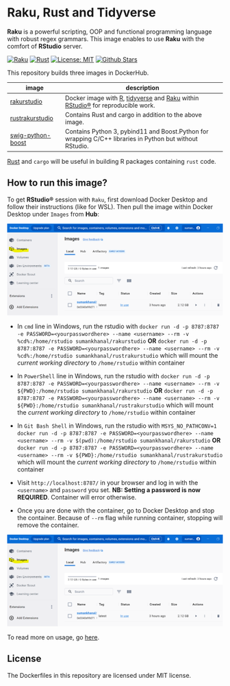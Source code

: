 # Raku, Rust and Tidyverse

**Raku** is a powerful scripting, OOP and functional programming language with robust regex grammars. This image enables to use **Raku** with the comfort of **RStudio** server.

[![Raku](https://img.shields.io/badge/Raku-2023.09-blue.svg?longCache=true&style=for-the-badge)](https://rakudo.org/files/star)
[![Rust](https://img.shields.io/badge/Rust-1.73.0-green.svg?longCache=true&style=for-the-badge)](https://www.rust-lang.org/en-US/)
[![License: MIT](https://img.shields.io/github/license/sumanstats/rakurstudio.svg)](https://github.com/sumanstats/rakurstudio/blob/master/LICENSE)
[![Github Stars](https://img.shields.io/github/stars/sumanstats/rakurstudio.svg?style=social&label=Github)](https://github.com/sumanstats/rakurstudio)

This repository builds three images in DockerHub.


image            | description                               
---------------- | -----------------------------------------
[rakurstudio](https://hub.docker.com/r/sumankhanal/rakurstudio) | Docker image with [R](https://www.r-project.org/), [tidyverse](https://www.tidyverse.org/) and [Raku](https://raku.org/) within [RStudio®](https://www.rstudio.com/) for reproducible work.
[rustrakurstudio](https://hub.docker.com/r/sumankhanal/rustrakurstudio) | Contains Rust and cargo in addition to the above image.
[swig-python-boost](https://hub.docker.com/r/sumankhanal/swig-python-boost) | Contains Python 3, pybind11 and Boost.Python for wrapping C/C++ libraries in Python but without RStudio.


[Rust](https://www.rust-lang.org/en-US/) and `cargo` will be useful in building R packages containing `rust` code.


## How to run this image?

To get **RStudio®** session with `Raku`, first download Docker Desktop and follow their instructions (like for WSL). Then pull the image within Docker Desktop under `Images` from **Hub**:

![](https://github.com/sumanstats/rakurstudio/blob/main/imgs/dock_desktop.PNG)
 
 
+ In `cmd` line in Windows, run the rstudio with `docker run -d -p 8787:8787 -e PASSWORD=<yourpasswordhere> --name <username> --rm -v %cd%:/home/rstudio sumankhanal/rakurstudio` **OR** `docker run -d -p 8787:8787 -e PASSWORD=<yourpasswordhere> --name <username> --rm -v %cd%:/home/rstudio sumankhanal/rustrakurstudio` which will mount the *current working directory* to `/home/rstudio`   within container

+ In `PowerShell` line in Windows, run the rstudio with `docker run -d -p 8787:8787 -e PASSWORD=<yourpasswordhere> --name <username> --rm -v ${PWD}:/home/rstudio sumankhanal/rakurstudio` **OR** `docker run -d -p 8787:8787 -e PASSWORD=<yourpasswordhere> --name <username> --rm -v ${PWD}:/home/rstudio sumankhanal/rustrakurstudio` which will mount the *current working directory* to `/home/rstudio`   within container

+ In `Git Bash Shell` in Windows, run the rstudio with `MSYS_NO_PATHCONV=1 docker run -d -p 8787:8787 -e PASSWORD=<yourpasswordhere> --name <username> --rm -v $(pwd):/home/rstudio sumankhanal/rakurstudio` **OR** `docker run -d -p 8787:8787 -e PASSWORD=<yourpasswordhere> --name <username> --rm -v ${PWD}:/home/rstudio sumankhanal/rustrakurstudio` which will mount the *current working directory* to `/home/rstudio`   within container

+ Visit `http://localhost:8787/` in your browser and log in with the `<username>` and `password` you set. **NB: Setting a password is now REQUIRED**. Container will error otherwise.

+ Once you are done with the container, go to Docker Desktop and stop the container. Because of `--rm` flag while running container,  stopping will remove the container.

![](https://github.com/sumanstats/rakurstudio/blob/main/imgs/dock_desktop.PNG)

To read more on usage, go [here](https://github.com/rocker-org/rocker/wiki/Using-the-RStudio-image).


## License ##

The Dockerfiles in this repository are licensed under MIT license.
